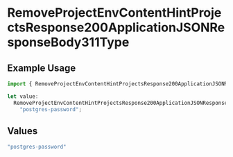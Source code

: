 # RemoveProjectEnvContentHintProjectsResponse200ApplicationJSONResponseBody311Type

## Example Usage

```typescript
import { RemoveProjectEnvContentHintProjectsResponse200ApplicationJSONResponseBody311Type } from "@vercel/sdk/models/removeprojectenvop.js";

let value:
  RemoveProjectEnvContentHintProjectsResponse200ApplicationJSONResponseBody311Type =
    "postgres-password";
```

## Values

```typescript
"postgres-password"
```